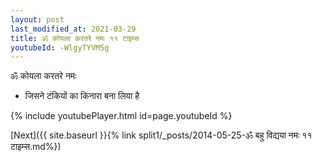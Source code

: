 ```yaml
---
layout: post
last_modified_at: 2021-03-29
title: ॐ कोयला करतरे नमः ११ टाइम्स
youtubeId: -WlgyTYVM5g
---
```

 
 
 ॐ कोयला करतरे नमः  
 
 -  जिसने टंकियों का किनारा बना लिया है 
 
  
 
  
 
 
 
 
 
 


{% include youtubePlayer.html id=page.youtubeId %}
 
[Next]({{ site.baseurl }}{% link  split1/_posts/2014-05-25-ॐ बहु विद्यया नमः ११ टाइम्स.md%})
 
